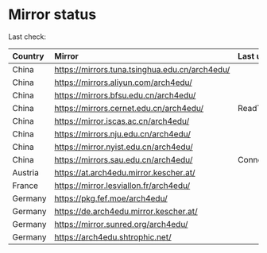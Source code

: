 <script src="./time.js"></script>
# Mirror status
Last check: <script type="text/javascript">localize(1751138357.6014807);</script>

|Country|Mirror|Last update|
|:------|:-----|:----------|
|China|https://mirrors.tuna.tsinghua.edu.cn/arch4edu/|<script type="text/javascript">localize(1751093104);</script>|
|China|https://mirrors.aliyun.com/arch4edu/|<script type="text/javascript">localize(1751093104);</script>|
|China|https://mirrors.bfsu.edu.cn/arch4edu/|<script type="text/javascript">localize(1751093104);</script>|
|China|https://mirrors.cernet.edu.cn/arch4edu/|ReadTimeout|
|China|https://mirror.iscas.ac.cn/arch4edu/|<script type="text/javascript">localize(1750574662);</script>|
|China|https://mirrors.nju.edu.cn/arch4edu/|<script type="text/javascript">localize(1751006946);</script>|
|China|https://mirror.nyist.edu.cn/arch4edu/|<script type="text/javascript">localize(1751093104);</script>|
|China|https://mirrors.sau.edu.cn/arch4edu/|ConnectionError|
|Austria|https://at.arch4edu.mirror.kescher.at/|<script type="text/javascript">localize(1751093104);</script>|
|France|https://mirror.lesviallon.fr/arch4edu/|<script type="text/javascript">localize(1751093104);</script>|
|Germany|https://pkg.fef.moe/arch4edu/|<script type="text/javascript">localize(1751093104);</script>|
|Germany|https://de.arch4edu.mirror.kescher.at/|<script type="text/javascript">localize(1751093104);</script>|
|Germany|https://mirror.sunred.org/arch4edu/|<script type="text/javascript">localize(1751093104);</script>|
|Germany|https://arch4edu.shtrophic.net/|<script type="text/javascript">localize(1751093104);</script>|

<script src="./tablefilter/tablefilter.js"></script>
<script src="./table.js"></script>